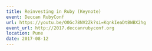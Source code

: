 ```yaml
---
title: Reinvesting in Ruby (Keynote)
event: Deccan RubyConf
url: https://youtu.be/O0Gc78NV2Zk?si=KqnkIeaDtBWBX2hg
event_url: http://2017.deccanrubyconf.org
location: Pune
date: 2017-08-12
---
```

